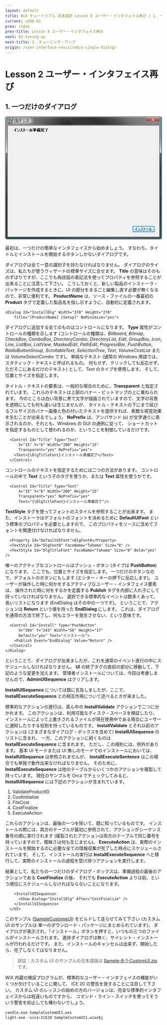 ```yaml
---
layout: default
title: WiX チュートリアル 日本語訳 Lesson 8 ユーザー・インタフェイス再び / 1. 一つだけのダイアログ
current: ch08-01
prev: index
prev-title: Lesson 8 ユーザー・インタフェイス再び
next: 02-tuning-up
next-title: 2. チューニング・アップ
origin: /user-interface-revisited/a-single-dialog/
---
```

# Lesson 2 ユーザー・インタフェイス再び

## 1. 一つだけのダイアログ

![SampleCustomUI1 InstallDlg](/images/customstart.png)

最初は、一つだけの簡単なインタフェイスから始めましょう。
すなわち、タイトルとインストールを開始するボタンしかないダイアログです。

ダイアログは全て一意の識別子を持たなければなりません。
ダイアログのサイズは、私たちが使うウィザードの標準サイズに合せます。
**Title** の意味はそのものずばりですが、ここでも角括弧の表記法を使ってプロパティを参照することが出来ることに注意して下さい。
こうしておくと、新しい製品のインストーラ・パッケージを作成するときに、UI の部分をまるごと編集し直す必要が無くなるので、非常に便利です。
**ProductName** は、ソース・ファイルの一番最初の **Product** タグで定義した製品名を指し示すように、自動的に定義されます。

    <Dialog Id="InstallDlg" Width="370" Height="270"
        Title="[ProductName] [Setup]" NoMinimize="yes">

ダイアログに追加する全てのものはコントロールになります。
**Type** 属性がコントロールの種類を示します
(コントロールの種類は、*Billboard*, *Bitmap*, *CheckBox*, *ComboBox*, *DirectoryCombo*, *DirectoryList*, *Edit*, *GroupBox*, 
*Icon*, *Line*, *ListBox*, *ListView*, *MaskedEdit*, *PathEdit*, *ProgressBar*, *PushButton*, *RadioButtonGroup*, *ScrollableText*, 
*SelectionTree*, *Text*, *VolumeCostList* または *VolumeSelectCombo* です)。
単純なテキスト (通常の Windows 用語では、スタティック・テキストと呼ばれるもの。
何もせず、クリックしても反応せず、ただそこにあるだけのテキスト)
として、*Text* のタイプを使用します。
そして、位置とサイズを指定します。

タイトル・テキストの要素は、一般的な場合のために、**Transparent** と指定されています。
これらのテキストは上部のバナー・ビットマップの上に重ねられます。
今のところは白い背景に黒で文字が描画されていますので、文字の背景を透明にしても何も違いは生じませんが、
タイトル・テキストの下にまで延びるフルサイズのバナー画像と色の付いたテキストを提供すれば、素敵な視覚効果を生むことが出来るでしょう。
**NoPrefix** は、アンパサンド (`&`) が文字通りに表示されるのか、それとも、Windows の GUI の通例に従って、
ショートカットを指定するものとして使われるのか、ということを制御しているだけです。

      <Control Id="Title" Type="Text"
          X="15" Y="6" Width="200" Height="15"
          Transparent="yes" NoPrefix="yes">
        <Text>{\DlgTitleFont}インストール準備完了</Text>
      </Control>

コントロールのテキストを指定するためには二つの方法があります。
コントロールの中で **Text** という子のタグを使うか、または **Text** 属性を使うかです。
    
      <Control Id="Title" Type="Text"
          X="15" Y="6" Width="200" Height="15"
          Transparent="yes" NoPrefix="yes"
          Text="{\DlgTitleFont}インストール準備完了"/>

**TextStyle** タグを使ってフォントのスタイルを参照することが出来ます。
また、インストーラはデフォルトのフォントを決めるために **DefaultUIFont** という標準のプロパティを必要としますので、
このプロパティをソースに含めてフォントを関連付けなければなりません。

      <Property Id="DefaultUIFont">DlgFont8</Property>
      <TextStyle Id="DlgFont8" FaceName="Tahoma" Size="8" />
      <TextStyle Id="DlgTitleFont" FaceName="Tahoma" Size="8" Bold="yes" />

唯一のアクティブなコントロールはプッシュ・ボタン (タイプは **PushButton**) になります。
ここでも、位置とサイズを指定します。
一つだけのボタンなので、デフォルトのボタンにもします (エンター・キーの押下に反応します)。
ユーザーが操作した時に何かをするアクティブなユーザー・インタフェイス要素は、
操作された時に何をするかを定義する **Publish** タグを内部に入れ子にして持っていなければなりません。
選択できる標準的なイベントは数多くあって、長いリストになります
(EndDialog はその中の一つです)。
ということで、アクションは **Return** という値を持った **EndDialog** にします。
これは、ダイアログを通常の方法で終了し、何もエラーを発生させない、という意味です。

      <Control Id="Install" Type="PushButton"
          X="304" Y="243" Width="56" Height="17"
          Default="yes" Text="インストール">
        <Publish Event="EndDialog" Value="Return" />
      </Control>
    </Dialog>

ということで、ダイアログが出来ましたが、これを通常のイベント進行の中にスケジュールしなければなりません。
**UI** の終了タグの直前の部分に移動して、下記のような変更を加えます。
管理者インストールについては、今回は考慮しませんので、**AdminUISequence** はクリアします。

**InstallUISequence** については既に言及しましたが、ここで、**InstallExecuteSequence** との相互作用について述べるときが来ました。

標準的なアクションの進行は、真ん中の **InstallValidate** アクションで二つに分かれます。
このアクションは、利用可能なディスク・スペースを検証したり、
インストールによって上書きされるファイルが現在使用中である場合にユーザーに通知したりする役割を持っているものです。
**InstallValidate** とそれ以前のアクションは (さまざまなダイアログ・ボックスを含めて) **InstallUISequence** のリストに含まれ、
一方、このアクションに続くものは **InstallExecuteSequence** に含まれます。
ただし、この規則には、例外があります。
基本 UI モードまたは UI 無しのモードでのインストールにおいては、**InstallUISequence** は参照されませんが、
**InstallExecuteSentence** はこの場合でも単独で動作出来なければなりません。
そのために、**InstallExecuteSequence** は他のテーブルからいくつかのアクションを複製して持っています。
現在のサンプルを Orca でチェックしてみると、**InstallUISequence** には下記のアクションが含まれています。

1. ValidateProductID
2. CostInitialize
3. FileCost
4. CostFinalize
5. ExecuteAction

これらのアクションは、最後の一つを除いて、既に知っているものです。
インストールの際には、両方のテーブルが最初に参照されて、アクションがシーケンス番号の順に実行されます
(複製されたアクションは両方のテーブルで同じ番号を持っていますので、曖昧さは何も生じません)。
**ExecuteAction** は、実際のインストールを開始するのに必要な全ての情報収集が完了した時点にスケジュールされています。
そして、インストールの実行は **InstallExecuteSequence** へと移行して、実際のインストールの過程を受け持つアクションを実行します。

結果として、私たちの一つだけのダイアログ・ボックスは、準備過程の最後のアクションである **CostFinalize** の後、
それでも **ExecuteAction** よりは前、という順位にスケジュールしなければならないことになります。

        <InstallUISequence>
          <Show Dialog="InstallDlg" After="CostFinalize" />
        </InstallUISequence>
      </UI>

このサンプル ([SampleCustomeUI](https://www.firegiant.com/system/files/samples/SampleCustomUI.zip)) をビルドして走らせてみて下さい
(カスタム UI のサンプルは 単一のダウンロード・パッケージにまとめられています)。
ダイアログが表示され、「インストール」ボタンを押すと、いつもの三つのファイルがインストールされます。
進捗ダイアログは無く、サイレント・インストールが行われるだけです。
また、インストールのキャンセルは出来ず、開始したら、完了しなくてはなりません。

> 訳註：カスタム UI のサンプルの日本語版は [Sample-8-1-CustomUI.zip](/samples/Sample-8-1-CustomUI.zip) です。

WiX 内蔵の検証プログラムが、標準的なユーザー・インタフェイスの機能がいくつか欠けていることに関して、
ICE 20 の警告を発することに注目して下さい。
カスタム UI のレッスンの始めの方のバージョンは、完全な標準的インタフェイスからは程遠いものですから、
コマンド・ライン・スイッチを使ってそういう警告を抑止しても構わないでしょう。

    candle.exe SampleCustomUI1.wxs
    light.exe -sice:ICE20 SampleCustomUI1.wixobj